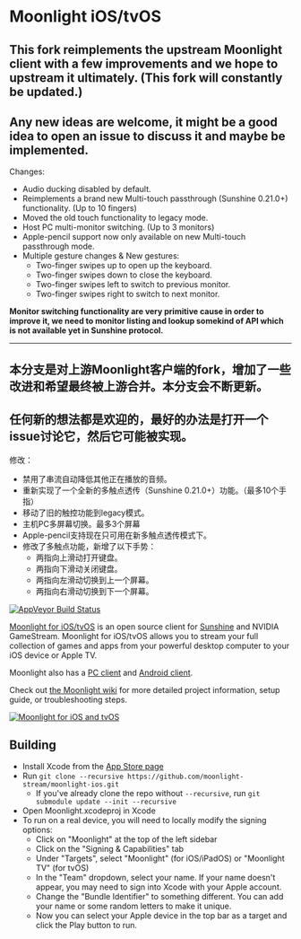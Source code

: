 # Moonlight iOS/tvOS

This fork reimplements the upstream Moonlight client with a few improvements and we hope to upstream it ultimately. (This fork will constantly be updated.)
--
Any new ideas are welcome, it might be a good idea to open an issue to discuss it and maybe be implemented.
-- 
Changes:
* Audio ducking disabled by default.
* Reimplements a brand new Multi-touch passthrough (Sunshine 0.21.0+) functionality. (Up to 10 fingers)
* Moved the old touch functionality to legacy mode.
* Host PC multi-monitor switching. (Up to 3 monitors)
* Apple-pencil support now only available on new Multi-touch passthrough mode.
* Multiple gesture changes & New gestures:
  * Two-finger swipes up to open up the keyboard.
  * Two-finger swipes down to close the keyboard.
  * Two-finger swipes left to switch to previous monitor.
  * Two-finger swipes right to switch to next monitor.

**Monitor switching functionality are very primitive cause in order to improve it, we need to monitor listing and lookup somekind of API which is not available yet in Sunshine protocol.**

---
本分支是对上游Moonlight客户端的fork，增加了一些改进和希望最终被上游合并。本分支会不断更新。
---
任何新的想法都是欢迎的，最好的办法是打开一个issue讨论它，然后它可能被实现。
---
修改：
* 禁用了串流自动降低其他正在播放的音频。
* 重新实现了一个全新的多触点透传（Sunshine 0.21.0+）功能。（最多10个手指）
* 移动了旧的触控功能到legacy模式。
* 主机PC多屏幕切换。最多3个屏幕
* Apple-pencil支持现在只可用在新多触点透传模式下。
* 修改了多触点功能，新增了以下手势：
  * 两指向上滑动打开键盘。
  * 两指向下滑动关闭键盘。
  * 两指向左滑动切换到上一个屏幕。
  * 两指向右滑动切换到下一个屏幕。


[![AppVeyor Build Status](https://ci.appveyor.com/api/projects/status/kwv8vpwr457lqn25/branch/master?svg=true)](https://ci.appveyor.com/project/cgutman/moonlight-ios/branch/master)

[Moonlight for iOS/tvOS](https://moonlight-stream.org) is an open source client for [Sunshine](https://github.com/LizardByte/Sunshine) and NVIDIA GameStream. Moonlight for iOS/tvOS allows you to stream your full collection of games and apps from your powerful desktop computer to your iOS device or Apple TV.

Moonlight also has a [PC client](https://github.com/moonlight-stream/moonlight-qt) and [Android client](https://github.com/moonlight-stream/moonlight-android).

Check out [the Moonlight wiki](https://github.com/moonlight-stream/moonlight-docs/wiki) for more detailed project information, setup guide, or troubleshooting steps.

[![Moonlight for iOS and tvOS](https://moonlight-stream.org/images/App_Store_Badge_135x40.svg)](https://apps.apple.com/us/app/moonlight-game-streaming/id1000551566)

## Building
* Install Xcode from the [App Store page](https://apps.apple.com/us/app/xcode/id497799835)
* Run `git clone --recursive https://github.com/moonlight-stream/moonlight-ios.git`
  *  If you've already clone the repo without `--recursive`, run `git submodule update --init --recursive`
* Open Moonlight.xcodeproj in Xcode
* To run on a real device, you will need to locally modify the signing options:
    * Click on "Moonlight" at the top of the left sidebar
    * Click on the "Signing & Capabilities" tab
    * Under "Targets", select "Moonlight" (for iOS/iPadOS) or "Moonlight TV" (for tvOS)
    * In the "Team" dropdown, select your name. If your name doesn't appear, you may need to sign into Xcode with your Apple account.
    * Change the "Bundle Identifier" to something different. You can add your name or some random letters to make it unique.
    * Now you can select your Apple device in the top bar as a target and click the Play button to run.

